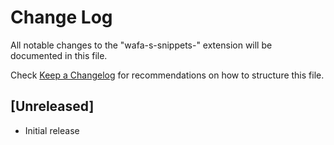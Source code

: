 # Change Log

All notable changes to the "wafa-s-snippets-" extension will be documented in this file.

Check [Keep a Changelog](http://keepachangelog.com/) for recommendations on how to structure this file.

## [Unreleased]

- Initial release